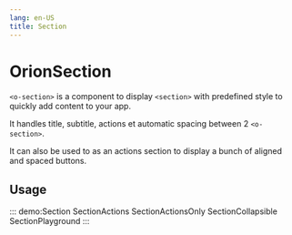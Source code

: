 ```yaml
---
lang: en-US
title: Section
---
```


# OrionSection

`<o-section>` is a component to display `<section>` with predefined style to quickly add content to your app.

It handles title, subtitle, actions et automatic spacing between 2 `<o-section>`.

It can also be used to as an actions section to display a bunch of aligned and spaced buttons.

## Usage

::: demo:Section
SectionActions
SectionActionsOnly
SectionCollapsible
SectionPlayground
:::

<attribute-table/>
